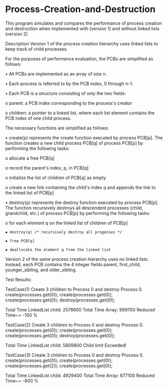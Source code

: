 # Process-Creation-and-Destruction
This program simulates and compares the performance of
process creation and destruction when implemented with (version 1) and
without linked lists (version 2).

Description
Version 1 of the process creation hierarchy uses linked lists to keep track of
child processes.

For the purposes of performance evaluation, the PCBs are simplified as
follows:

• All PCBs are implemented as an array of size n.

• Each process is referred to by the PCB index, 0 through n-1.

• Each PCB is a structure consisting of only the two fields:

  o parent: a PCB index corresponding to the process's creator
  
  o children: a pointer to a linked list, where each list element
  contains the PCB index of one child process.
  
The necessary functions are simplified as follows:

• create(p) represents the create function executed by process PCB[p].
The function creates a new child process PCB[q] of process PCB[p] by
performing the following tasks:

  o allocate a free PCB[q]
  
  o record the parent's index, p, in PCB[q]
  
  o initialize the list of children of PCB[q] as empty
  
  o create a new link containing the child's index q and appends the
link to the linked list of PCB[p]

• destroy(p) represents the destroy function executed by process PCB[p].
The function recursively destroys all descendent processes (child,
grandchild, etc.) of process PCB[p] by performing the following tasks:

  o for each element q on the linked list of children of PCB[p]
  
    ▪ destroy(q) /* recursively destroy all progenies */
    
    ▪ free PCB[q]
    
    ▪ deallocate the element q from the linked list


Version 2 of the same process creation hierarchy uses no linked lists. Instead,
each PCB contains the 4 integer fields parent, first_child, younger_sibling, and
older_sibling.

Test Results:

TestCase(1)
Create 3 children to Process 0 and destroy Process 0.
create(processes.get(0));
create(processes.get(0));
create(processes.get(0));
destroy(processes.get(0));

Total Time LinkedList child: 2578600
Total Time Array: 999700
Reduced Time~= -100 %

TestCase(2)
Create 3 children to Process 0 and destroy Process 0.
create(processes.get(0));
create(processes.get(0));
create(processes.get(0));
destroy(processes.get(0));

Total Time LinkedList child: 5809800
Child limit Exceeded!

TestCase(3)
Create 3 children to Process 0 and destroy Process 0.
create(processes.get(0));
create(processes.get(0));
create(processes.get(2));
create(processes.get(0));

Total Time LinkedList child: 4929400
Total Time Array: 677100
Reduced Time~= -600 %
